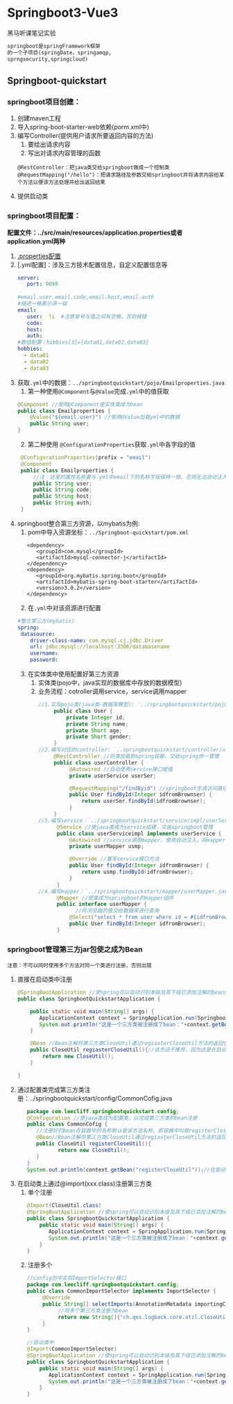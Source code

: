 # Springboot3-Vue3
黑马听课笔记实验

```md
springboot是springFramework框架
的一个子项目(springDate，springamqp,
sprngsecurity,springcloud)
```
## Springboot-quickstart
### springboot项目创建：
1. 创建maven工程
2. 导入spring-boot-starter-web依赖(porm.xml中)
3. 编写Controller(提供用户请求所要返回内容的方法)
      1. 要给出请求内容
      2. 写出对请求内容管理的函数
      ```
      @RestController：把java类交给springboot做成一个控制类
      @RequestMapping("/hello")：把请求路径及参数交給springboot并将请求内容给某个方法以便该方法处理并给出返回结果
      ```
4. 提供启动类
### springboot项目配置：
**配置文件：../src/main/resources/application.properties或者application.yml两种**
1. [.properties配置](https://docs.spring.io/spring-boot/docs/current/reference/html/application-properties.html)
2. [.yml配置]：涉及三方技术配置信息，自定义配置信息等
   ```yaml
   server:
      port: 9090
         
   #email.user,email.code,email.host,email.auth
   #缩进一格表示讲一级
   email:
      user:  li  #注意冒号与值之间有空格，否则报错
      code:
      host:
      auth:
   #数组配置：hobbies[3]={data01,data02,data03}
   hobbies:
     - data01
     - data02
     - data03

3. 获取`.yml`中的数据：`../springbootquickstart/pojo/Emailproperties.java`
   1. 第一种使用`@Component`与`@Value`完成`.yml`中的值获取
   ```java
   @Component //使用@Component使实体类成为bean
   public class Emailproperties {
       @Value("${email.user}") //使用@Value加载yml中的数据
       public String user;
   }
   ```
   2. 第二种使用 `@ConfigurationProperties`获取`.yml`中各字段的值
   ```java
    @ConfigurationProperties(prefix = "email")
    @Component
    public class Emailproperties {
        //注：这里的属性名称要与.yml中email下的名称字段保持一致，否则无法自动注入
        public String user;
        public String code;
        public String host;
        public String auth;
    }
    ```
4. springboot整合第三方资源，以mybatis为例:
   1. pom中导入资源坐标：`../Springboot-quickstart/pom.xml`
   ```pom
      <dependency>
         <groupId>com.mysql</groupId>
         <artifactId>mysql-connector-j</artifactId>
      </dependency>
      <dependency>
         <groupId>org.mybatis.spring.boot</groupId>
         <artifactId>mybatis-spring-boot-starter</artifactId>
         <version>3.0.2</version>
      </dependency>
   ```
   2. 在`.yml`中对该资源进行配置
   ```yaml
   #整合第三方(mybatis) 
   spring:
    datasource:
       driver-class-name: com.mysql.cj.jdbc.Driver
       url: jdbc:mysql://localhost:3306/databasename
       username:
       password:
   ```
   3. 在实体类中使用配置好第三方资源
      1. 实体类(pojo中，java实现的数据库中存放的数据模型)
      2. 业务流程：cotroller调用service，service调用mapper
         ```java
         //1.实现pojo类(java类-数据库模型): `../springbootquickstart/pojo/User.java`
              public class User {
                  private Integer id;
                  private String name;
                  private Short age;
                  private Short gender;
              }
         //2.编写对应的controller: `..springbootquickstart/controller/userController.java`
              @RestController //将类加载到spring容器，交给spring统一管理
              public class userController {
                   @Autowired //自动使用service接口赋值
                   private userService userSer;
         
                   @RequestMapping("/findByid") //springboot生成访问路径
                   public User findById(Integer idfromBrownser) {
                       return userSer.findById(idfromBrownser);
                   }
              }
         //3.编写service：`../springbootquickstart/service/impl/userServiceimpl.java`
               @Service //使java类成为service组建，交由springboot管理
               public class userServiceimpl implements userService {
                   @Autowired //service调用mapper，使用自动注入，将mapper作为service的成员变量
                   private userMapper usmp;
         
                   @Override //重写service接口方法
                   public User findById(Integer idfromBrowser) {
                       return usmp.findById(idfromBrowser);
                   }
               }
         //4.编写mapper：`../springbootquickstart/mapper/userMapper.java`
               @Mapper //使类成为springboot的mapper组件
               public interface userMapper {
                     //将浏览器的值交给数据库进行查询
                   @Select("select * from user where id = #{idfromBrowser}")
                   public User findById(Integer idfromBrowser);
               }
### springboot管理第三方jar包使之成为Bean
`注意：不可以同时使用多个方法对同一个类进行注册，否则出错`
   1. 直接在启动类中注册
      ```java
      @SpringBootApplication //使spring可以自动识别本级及其下级已添加注解的bean的包和路径
      public class SpringbootQuickstartApplication {
      
          public static void main(String[] args) {
             ApplicationContext context = SpringApplication.run(SpringbootQuickstartApplication.class, args);
             System.out.println("这是一个三方类被注册成了bean："+context.getBean(CloseUtil.class));
          }
      
          @Bean //Bean注解将第三方类CloseUtil通过regiasterCloseUtil方法的返回值注册成bean对象
          public CloseUtil regiasterCloseUtil(){//该方法不推荐，因为这是在启动类中完成的注册
              return new CloseUtil();
          }
      
      }


   2. 通过配置类完成第三方类注册：../springbootquickstart/config/CommonCofig.java
      ```java
         package com.leecliff.springbootquickstart.config;
         @Configuration //使java类成为配置类，以完成第三方类的bean注册
         public class CommonCofig {
            //注册好的bean在容器中的名称默认是该方法名称，即容器中叫做registerCloseUtil，通过`@Bean("beanname")`可以改名
            @Bean//Bean注解将第三方类CloseUtil通过regiasterCloseUtil方法的返回值注册成bean对象
            public CloseUtil registerCloseUtil(){
                   return new CloseUtil();
            }
         }
         System.out.println(context.getBean("registerCloseUtil"));//在启动类中测试

   3. 在启动类上通过@import(xxx.class)注册第三方类
      1. 单个注册
      ```java
         @Import(CloseUtil.class)
         @SpringBootApplication //使spring可以自动识别本级及其下级已添加注解的bean的包和路径
         public class SpringbootQuickstartApplication {
             public static void main(String[] args) {
                ApplicationContext context = SpringApplication.run(SpringbootQuickstartApplication.class, args);
                System.out.println("这是一个三方类被注册成了bean："+context.getBean(CloseUtil.class));
             }
         }
      ```
      2. 注册多个
      ```java
         //config包中实现ImportSelector接口
         package com.leecliff.springbootquickstart.config;
         public class CommonImportSelector implements ImportSelector {
              @Override
              public String[] selectImports(AnnotationMetadata importingClassMetadata) {
                   //将多个第三方类注册为bean
                   return new String[]{"ch.qos.logback.core.util.CloseUtil","ch.qos.logback.core.util.CharSequenceToRegexMapper"};
              }
         }
      
         //启动类中    
         @Import(CommonImportSelector)
         @SpringBootApplication //使spring可以自动识别本级及其下级已添加注解的bean的包和路径
         public class SpringbootQuickstartApplication {
             public static void main(String[] args) {
                ApplicationContext context = SpringApplication.run(SpringbootQuickstartApplication.class, args);
                System.out.println("这是一个三方类被注册成了bean："+context.getBean(CloseUtil.class));
             }
         }
